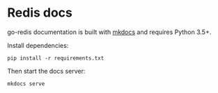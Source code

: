 # Redis docs

go-redis documentation is built with [mkdocs](https://squidfunk.github.io/mkdocs-material/) and
requires Python 3.5+.

Install dependencies:

```shell
pip install -r requirements.txt
```

Then start the docs server:

```shell
mkdocs serve
```
